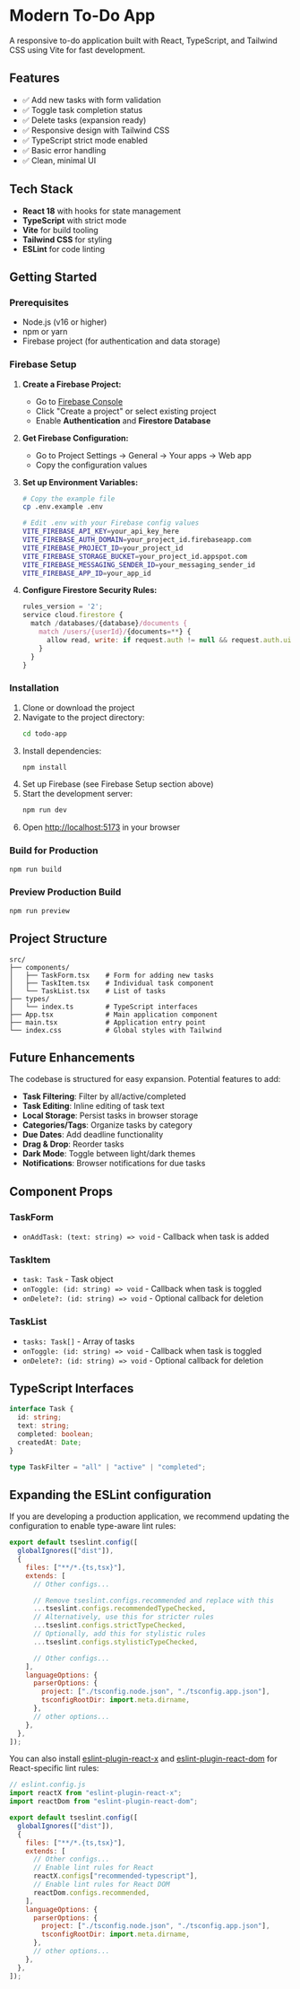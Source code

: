 # Modern To-Do App

A responsive to-do application built with React, TypeScript, and Tailwind CSS using Vite for fast development.

## Features

- ✅ Add new tasks with form validation
- ✅ Toggle task completion status
- ✅ Delete tasks (expansion ready)
- ✅ Responsive design with Tailwind CSS
- ✅ TypeScript strict mode enabled
- ✅ Basic error handling
- ✅ Clean, minimal UI

## Tech Stack

- **React 18** with hooks for state management
- **TypeScript** with strict mode
- **Vite** for build tooling
- **Tailwind CSS** for styling
- **ESLint** for code linting

## Getting Started

### Prerequisites

- Node.js (v16 or higher)
- npm or yarn
- Firebase project (for authentication and data storage)

### Firebase Setup

1. **Create a Firebase Project:**

   - Go to [Firebase Console](https://console.firebase.google.com/)
   - Click "Create a project" or select existing project
   - Enable **Authentication** and **Firestore Database**

2. **Get Firebase Configuration:**

   - Go to Project Settings → General → Your apps → Web app
   - Copy the configuration values

3. **Set up Environment Variables:**

   ```bash
   # Copy the example file
   cp .env.example .env

   # Edit .env with your Firebase config values
   VITE_FIREBASE_API_KEY=your_api_key_here
   VITE_FIREBASE_AUTH_DOMAIN=your_project_id.firebaseapp.com
   VITE_FIREBASE_PROJECT_ID=your_project_id
   VITE_FIREBASE_STORAGE_BUCKET=your_project_id.appspot.com
   VITE_FIREBASE_MESSAGING_SENDER_ID=your_messaging_sender_id
   VITE_FIREBASE_APP_ID=your_app_id
   ```

4. **Configure Firestore Security Rules:**
   ```javascript
   rules_version = '2';
   service cloud.firestore {
     match /databases/{database}/documents {
       match /users/{userId}/{documents=**} {
         allow read, write: if request.auth != null && request.auth.uid == userId;
       }
     }
   }
   ```

### Installation

1. Clone or download the project
2. Navigate to the project directory:
   ```bash
   cd todo-app
   ```
3. Install dependencies:
   ```bash
   npm install
   ```
4. Set up Firebase (see Firebase Setup section above)
5. Start the development server:
   ```bash
   npm run dev
   ```
6. Open [http://localhost:5173](http://localhost:5173) in your browser

### Build for Production

```bash
npm run build
```

### Preview Production Build

```bash
npm run preview
```

## Project Structure

```
src/
├── components/
│   ├── TaskForm.tsx    # Form for adding new tasks
│   ├── TaskItem.tsx    # Individual task component
│   └── TaskList.tsx    # List of tasks
├── types/
│   └── index.ts        # TypeScript interfaces
├── App.tsx             # Main application component
├── main.tsx            # Application entry point
└── index.css           # Global styles with Tailwind
```

## Future Enhancements

The codebase is structured for easy expansion. Potential features to add:

- **Task Filtering**: Filter by all/active/completed
- **Task Editing**: Inline editing of task text
- **Local Storage**: Persist tasks in browser storage
- **Categories/Tags**: Organize tasks by category
- **Due Dates**: Add deadline functionality
- **Drag & Drop**: Reorder tasks
- **Dark Mode**: Toggle between light/dark themes
- **Notifications**: Browser notifications for due tasks

## Component Props

### TaskForm

- `onAddTask: (text: string) => void` - Callback when task is added

### TaskItem

- `task: Task` - Task object
- `onToggle: (id: string) => void` - Callback when task is toggled
- `onDelete?: (id: string) => void` - Optional callback for deletion

### TaskList

- `tasks: Task[]` - Array of tasks
- `onToggle: (id: string) => void` - Callback when task is toggled
- `onDelete?: (id: string) => void` - Optional callback for deletion

## TypeScript Interfaces

```typescript
interface Task {
  id: string;
  text: string;
  completed: boolean;
  createdAt: Date;
}

type TaskFilter = "all" | "active" | "completed";
```

## Expanding the ESLint configuration

If you are developing a production application, we recommend updating the configuration to enable type-aware lint rules:

```js
export default tseslint.config([
  globalIgnores(["dist"]),
  {
    files: ["**/*.{ts,tsx}"],
    extends: [
      // Other configs...

      // Remove tseslint.configs.recommended and replace with this
      ...tseslint.configs.recommendedTypeChecked,
      // Alternatively, use this for stricter rules
      ...tseslint.configs.strictTypeChecked,
      // Optionally, add this for stylistic rules
      ...tseslint.configs.stylisticTypeChecked,

      // Other configs...
    ],
    languageOptions: {
      parserOptions: {
        project: ["./tsconfig.node.json", "./tsconfig.app.json"],
        tsconfigRootDir: import.meta.dirname,
      },
      // other options...
    },
  },
]);
```

You can also install [eslint-plugin-react-x](https://github.com/Rel1cx/eslint-react/tree/main/packages/plugins/eslint-plugin-react-x) and [eslint-plugin-react-dom](https://github.com/Rel1cx/eslint-react/tree/main/packages/plugins/eslint-plugin-react-dom) for React-specific lint rules:

```js
// eslint.config.js
import reactX from "eslint-plugin-react-x";
import reactDom from "eslint-plugin-react-dom";

export default tseslint.config([
  globalIgnores(["dist"]),
  {
    files: ["**/*.{ts,tsx}"],
    extends: [
      // Other configs...
      // Enable lint rules for React
      reactX.configs["recommended-typescript"],
      // Enable lint rules for React DOM
      reactDom.configs.recommended,
    ],
    languageOptions: {
      parserOptions: {
        project: ["./tsconfig.node.json", "./tsconfig.app.json"],
        tsconfigRootDir: import.meta.dirname,
      },
      // other options...
    },
  },
]);
```
